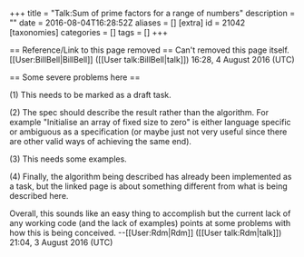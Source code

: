 +++
title = "Talk:Sum of prime factors for a range of numbers"
description = ""
date = 2016-08-04T16:28:52Z
aliases = []
[extra]
id = 21042
[taxonomies]
categories = []
tags = []
+++

== Reference/Link to this page removed ==
Can't removed this page itself.
[[User:BillBell|BillBell]] ([[User talk:BillBell|talk]]) 16:28, 4 August 2016 (UTC)

== Some severe problems here ==

(1) This needs to be marked as a draft task.

(2) The spec should describe the result rather than the algorithm. For example "Initialise an array of fixed size to zero" is either language specific or ambiguous as a specification (or maybe just not very useful since there are other valid ways of achieving the same end).

(3) This needs some examples.

(4) Finally, the algorithm being described has already been implemented as a task, but the linked page is about something different from what is being described here.

Overall, this sounds like an easy thing to accomplish but the current lack of any working code (and the lack of examples) points at some problems with how this is being conceived. --[[User:Rdm|Rdm]] ([[User talk:Rdm|talk]]) 21:04, 3 August 2016 (UTC)
